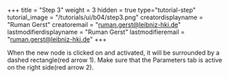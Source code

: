 +++
title = "Step 3"
weight = 3
hidden = true
type="tutorial-step"
tutorial_image = "/tutorials/ui/b04/step3.png"
creatordisplayname = "Ruman Gerst"
creatoremail = "ruman.gerst@leibniz-hki.de"
lastmodifierdisplayname = "Ruman Gerst"
lastmodifieremail = "ruman.gerst@leibniz-hki.de"
+++

When the new node is clicked on and activated, it will be surrounded by a dashed rectangle(red arrow 1). Make sure that the Parameters tab is active on the right side(red arrow 2).